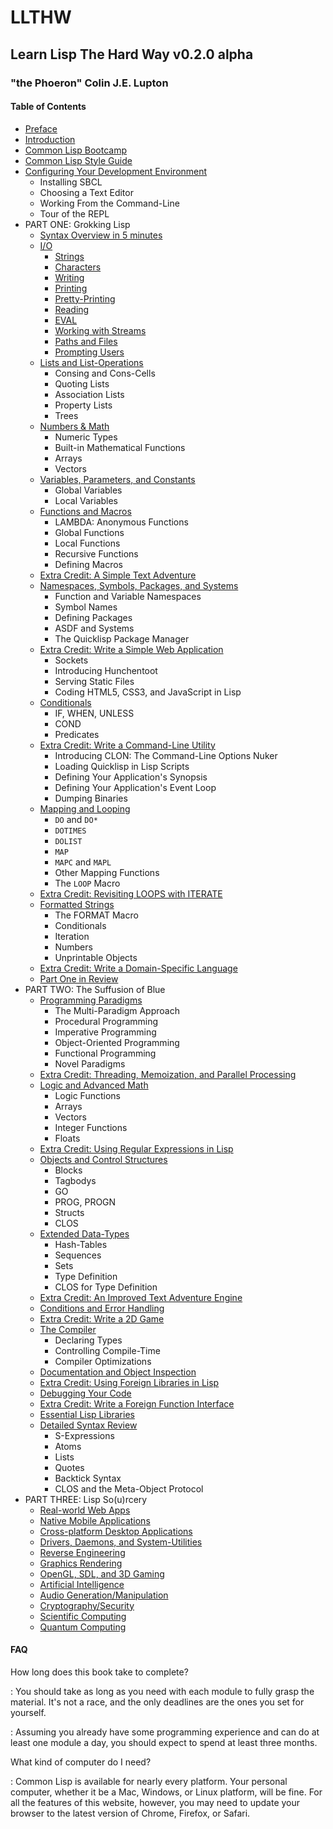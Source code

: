 # LLTHW

## Learn Lisp The Hard Way v0.2.0 alpha

### "the Phoeron" Colin J.E. Lupton

#### Table of Contents

* [Preface](preface/)
* [Introduction](introduction/)
* [Common Lisp Bootcamp](bootcamp/)
* [Common Lisp Style Guide](style-guide/)
* [Configuring Your Development Environment](configuration/)
    * Installing SBCL
    * Choosing a Text Editor
    * Working From the Command-Line
    * Tour of the REPL
* PART ONE: Grokking Lisp
    * [Syntax Overview in 5 minutes](1-1-0-syntax-overview/)
    * [I/O](1-2-0-input-output/)
        * [Strings](1-2-01-strings/)
        * [Characters](1-2-02-chars/)
        * [Writing](1-2-03-writing/)
        * [Printing](1-2-04-printing/)
        * [Pretty-Printing](1-2-05-pprint/)
        * [Reading](1-2-06-read/)
        * [EVAL](1-2-07-eval/)
        * [Working with Streams](1-2-08-streams/)
        * [Paths and Files](1-2-09-paths-files/)
        * [Prompting Users](1-2-10-prompts/)
    * [Lists and List-Operations](1-3-0-lists/)
        * Consing and Cons-Cells
        * Quoting Lists
        * Association Lists
        * Property Lists
        * Trees
    * [Numbers & Math]()
        * Numeric Types
        * Built-in Mathematical Functions
        * Arrays
        * Vectors
    * [Variables, Parameters, and Constants]()
        * Global Variables
        * Local Variables
    * [Functions and Macros]()
        * LAMBDA: Anonymous Functions
        * Global Functions
        * Local Functions
        * Recursive Functions
        * Defining Macros
    * [Extra Credit: A Simple Text Adventure]()
    * [Namespaces, Symbols, Packages, and Systems]()
        * Function and Variable Namespaces
        * Symbol Names
        * Defining Packages
        * ASDF and Systems
        * The Quicklisp Package Manager
    * [Extra Credit: Write a Simple Web Application]()
        * Sockets
        * Introducing Hunchentoot
        * Serving Static Files
        * Coding HTML5, CSS3, and JavaScript in Lisp
    * [Conditionals]()
        * IF, WHEN, UNLESS
        * COND
        * Predicates
    * [Extra Credit: Write a Command-Line Utility]()
        * Introducing CLON: The Command-Line Options Nuker
        * Loading Quicklisp in Lisp Scripts
        * Defining Your Application's Synopsis
        * Defining Your Application's Event Loop
        * Dumping Binaries
    * [Mapping and Looping]()
        * `DO` and `DO*`
        * `DOTIMES`
        * `DOLIST`
        * `MAP`
        * `MAPC` and `MAPL`
        * Other Mapping Functions
        * The `LOOP` Macro
    * [Extra Credit: Revisiting LOOPS with ITERATE]()
    * [Formatted Strings]()
        * The FORMAT Macro
        * Conditionals
        * Iteration
        * Numbers
        * Unprintable Objects
    * [Extra Credit: Write a Domain-Specific Language]()
    * [Part One in Review]()
* PART TWO: The Suffusion of Blue
    * [Programming Paradigms]()
        * The Multi-Paradigm Approach
        * Procedural Programming
        * Imperative Programming
        * Object-Oriented Programming
        * Functional Programming
        * Novel Paradigms
    * [Extra Credit: Threading, Memoization, and Parallel Processing]()
    * [Logic and Advanced Math]()
        * Logic Functions
        * Arrays
        * Vectors
        * Integer Functions
        * Floats
    * [Extra Credit: Using Regular Expressions in Lisp]()
    * [Objects and Control Structures]()
        * Blocks
        * Tagbodys
        * GO
        * PROG, PROGN
        * Structs
        * CLOS
    * [Extended Data-Types]()
        * Hash-Tables
        * Sequences
        * Sets
        * Type Definition
        * CLOS for Type Definition
    * [Extra Credit: An Improved Text Adventure Engine]()
    * [Conditions and Error Handling]()
    * [Extra Credit: Write a 2D Game]()
    * [The Compiler]()
        * Declaring Types
        * Controlling Compile-Time
        * Compiler Optimizations
    * [Documentation and Object Inspection]()
    * [Extra Credit: Using Foreign Libraries in Lisp]()
    * [Debugging Your Code]()
    * [Extra Credit: Write a Foreign Function Interface]()
    * [Essential Lisp Libraries]()
    * [Detailed Syntax Review]()
        * S-Expressions
        * Atoms
        * Lists
        * Quotes
        * Backtick Syntax
        * CLOS and the Meta-Object Protocol
* PART THREE: Lisp So(u)rcery
    * [Real-world Web Apps]()
    * [Native Mobile Applications]()
    * [Cross-platform Desktop Applications]()
    * [Drivers, Daemons, and System-Utilities]()
    * [Reverse Engineering]()
    * [Graphics Rendering]()
    * [OpenGL, SDL, and 3D Gaming]()
    * [Artificial Intelligence]()
    * [Audio Generation/Manipulation]()
    * [Cryptography/Security]()
    * [Scientific Computing]()
    * [Quantum Computing]()

#### FAQ

How long does this book take to complete?

: You should take as long as you need with each module to fully grasp the material.  It's not a race, and the only deadlines are the ones you set for yourself.

: Assuming you already have some programming experience and can do at least one module a day, you should expect to spend at least three months.

What kind of computer do I need?

: Common Lisp is available for nearly every platform. Your personal computer, whether it be a Mac, Windows, or Linux platform, will be fine.  For all the features of this website, however, you may need to update your browser to the latest version of Chrome, Firefox, or Safari.
